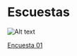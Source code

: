 # Escuestas

![Alt text](https://github.com/Fismael18/StefBot/blob/main/Imagenes%20StefBot/17.jpg)

[Encuesta 01](https://github.com/Fismael18/StefBot/blob/main/Documentos/Encuesta01.md)

